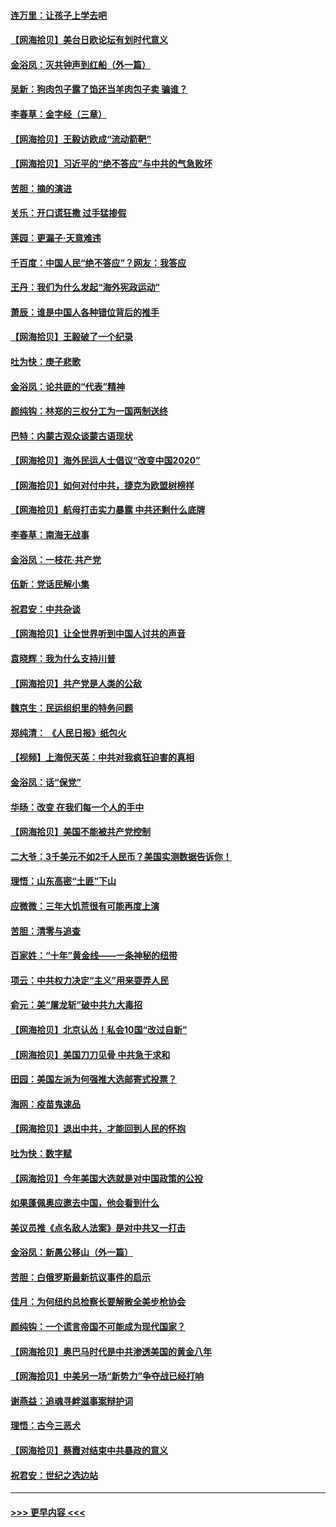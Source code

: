 #### [连万里：让孩子上学去吧](../pages/nsc993/n12385309.md?t=09081302) 
#### [【网海拾贝】美台日欧论坛有划时代意义](../pages/nsc993/n12385232.md?t=09081302) 
#### [金浴凤：灭共钟声到红船（外一篇）](../pages/nsc993/n12385154.md?t=09081302) 
#### [吴新：狗肉包子露了馅还当羊肉包子卖 骗谁？](../pages/nsc993/n12385133.md?t=09081302) 
#### [李春草：金字经（三章）](../pages/nsc993/n12383691.md?t=09081302) 
#### [【网海拾贝】王毅访欧成“流动箭靶”](../pages/nsc993/n12383338.md?t=09081302) 
#### [【网海拾贝】习近平的“绝不答应”与中共的气急败坏](../pages/nsc993/n12382819.md?t=09081302) 
#### [苦胆：摘的演进](../pages/nsc993/n12382619.md?t=09081302) 
#### [关乐：开口谎狂撒 过手猛掺假](../pages/nsc993/n12382604.md?t=09081302) 
#### [莲园：更漏子‧天意难违](../pages/nsc993/n12382598.md?t=09081302) 
#### [千百度：中国人民“绝不答应”？网友：我答应](../pages/nsc993/n12382024.md?t=09081302) 
#### [王丹：我们为什么发起“海外宪政运动”](../pages/nsc993/n12380286.md?t=09081302) 
#### [萧辰：谁是中国人各种错位背后的推手](../pages/nsc993/n12379800.md?t=09081302) 
#### [【网海拾贝】王毅破了一个纪录](../pages/nsc993/n12379251.md?t=09081302) 
#### [吐为快：庚子悲歌](../pages/nsc993/n12378821.md?t=09081302) 
#### [金浴凤：论共匪的“代表”精神](../pages/nsc993/n12377546.md?t=09081302) 
#### [颜纯钩：林郑的三权分工为一国两制送终](../pages/nsc993/n12377306.md?t=09081302) 
#### [巴特：内蒙古观众谈蒙古语现状](../pages/nsc993/n12376923.md?t=09081302) 
#### [【网海拾贝】海外民运人士倡议“改变中国2020”](../pages/nsc993/n12376682.md?t=09081302) 
#### [【网海拾贝】如何对付中共，捷克为欧盟树榜样](../pages/nsc993/n12374209.md?t=09081302) 
#### [【网海拾贝】航母打击实力暴露 中共还剩什么底牌](../pages/nsc993/n12371825.md?t=09081302) 
#### [李春草：南海无战事](../pages/nsc993/n12371159.md?t=09081302) 
#### [金浴凤：一枝花·共产党](../pages/nsc993/n12368757.md?t=09081302) 
#### [伍新：党话民解小集](../pages/nsc993/n12366907.md?t=09081302) 
#### [祝君安：中共杂谈](../pages/nsc993/n12366076.md?t=09081302) 
#### [【网海拾贝】让全世界听到中国人讨共的声音](../pages/nsc993/n12365569.md?t=09081302) 
#### [袁晓辉：我为什么支持川普](../pages/nsc993/n12362670.md?t=09081302) 
#### [【网海拾贝】共产党是人类的公敌](../pages/nsc993/n12363182.md?t=09081302) 
#### [魏京生：民运组织里的特务问题](../pages/nsc993/n12363010.md?t=09081302) 
#### [郑纯清： 《人民日报》纸包火](../pages/nsc993/n12362706.md?t=09081302) 
#### [【视频】上海倪天英：中共对我疯狂迫害的真相](../pages/nsc993/n12356341.md?t=09081302) 
#### [金浴凤：话“保党”](../pages/nsc993/n12361867.md?t=09081302) 
#### [华旸：改变 在我们每一个人的手中](../pages/nsc993/n12361774.md?t=09081302) 
#### [【网海拾贝】美国不能被共产党控制](../pages/nsc993/n12360271.md?t=09081302) 
#### [二大爷：3千美元不如2千人民币？美国实测数据告诉你！](../pages/nsc993/n12358563.md?t=09081302) 
#### [理悟：山东高密“土匪”下山](../pages/nsc993/n12358535.md?t=09081302) 
#### [应微微：三年大饥荒很有可能再度上演](../pages/nsc993/n12358523.md?t=09081302) 
#### [苦胆：清零与追查](../pages/nsc993/n12358501.md?t=09081302) 
#### [百家姓：“十年”黄金线——一条神秘的纽带](../pages/nsc993/n12358319.md?t=09081302) 
#### [项云：中共权力决定“主义”用来耍弄人民](../pages/nsc993/n12358172.md?t=09081302) 
#### [俞元：美“屠龙斩”破中共九大毒招](../pages/nsc993/n12357822.md?t=09081302) 
#### [【网海拾贝】北京认怂！私会10国“改过自新”](../pages/nsc993/n12357784.md?t=09081302) 
#### [【网海拾贝】美国刀刀见骨 中共急于求和](../pages/nsc993/n12355511.md?t=09081302) 
#### [田园：美国左派为何强推大选邮寄式投票？](../pages/nsc993/n12352963.md?t=09081302) 
#### [海网：疫苗鬼速品](../pages/nsc993/n12354438.md?t=09081302) 
#### [【网海拾贝】退出中共，才能回到人民的怀抱](../pages/nsc993/n12352634.md?t=09081302) 
#### [吐为快：数字赋](../pages/nsc993/n12352317.md?t=09081302) 
#### [【网海拾贝】今年美国大选就是对中国政策的公投](../pages/nsc993/n12350973.md?t=09081302) 
#### [如果蓬佩奥应邀去中国，他会看到什么](../pages/nsc993/n12350945.md?t=09081302) 
#### [美议员推《点名敌人法案》是对中共又一打击](../pages/nsc993/n12350765.md?t=09081302) 
#### [金浴凤：新愚公移山（外一篇）](../pages/nsc993/n12350253.md?t=09081302) 
#### [苦胆：白俄罗斯最新抗议事件的启示](../pages/nsc993/n12349989.md?t=09081302) 
#### [佳月：为何纽约总检察长要解散全美步枪协会](../pages/nsc993/n12349939.md?t=09081302) 
#### [颜纯钩：一个谎言帝国不可能成为现代国家？](../pages/nsc993/n12349898.md?t=09081302) 
#### [【网海拾贝】奥巴马时代是中共渗透美国的黄金八年](../pages/nsc993/n12349284.md?t=09081302) 
#### [【网海拾贝】中美另一场“新势力”争夺战已经打响](../pages/nsc993/n12346998.md?t=09081302) 
#### [谢燕益：追魂寻衅滋事案辩护词](../pages/nsc993/n12346892.md?t=09081302) 
#### [理悟：古今三恶犬](../pages/nsc993/n12345190.md?t=09081302) 
#### [【网海拾贝】蔡霞对结束中共暴政的意义](../pages/nsc993/n12344263.md?t=09081302) 
#### [祝君安：世纪之选边站](../pages/nsc993/n12342382.md?t=09081302) 

----
#### [ >>> 更早内容 <<< ](../indexes/nsc993-earlier.md)
